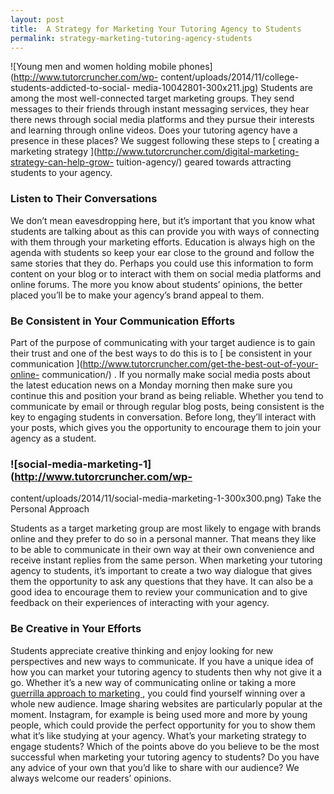 ```yaml
---
layout: post
title:  A Strategy for Marketing Your Tutoring Agency to Students
permalink: strategy-marketing-tutoring-agency-students
---
```

![Young men and women holding mobile phones](http://www.tutorcruncher.com/wp-
content/uploads/2014/11/college-students-addicted-to-social-
media-10042801-300x211.jpg) Students are among the most well-connected target
marketing groups. They send messages to their friends through instant
messaging services, they hear there news through social media platforms and
they pursue their interests and learning through online videos. Does your
tutoring agency have a presence in these places? We suggest following these
steps to [ creating a marketing strategy
](http://www.tutorcruncher.com/digital-marketing-strategy-can-help-grow-
tuition-agency/) geared towards attracting students to your agency.

###  Listen to Their Conversations

We don’t mean eavesdropping here, but it’s important that you know what
students are talking about as this can provide you with ways of connecting
with them through your marketing efforts. Education is always high on the
agenda with students so keep your ear close to the ground and follow the same
stories that they do. Perhaps you could use this information to form content
on your blog or to interact with them on social media platforms and online
forums. The more you know about students’ opinions, the better placed you’ll
be to make your agency’s brand appeal to them.

###  Be Consistent in Your Communication Efforts

Part of the purpose of communicating with your target audience is to gain
their trust and one of the best ways to do this is to [ be consistent in your
communication ](http://www.tutorcruncher.com/get-the-best-out-of-your-online-
communication/) . If you normally make social media posts about the latest
education news on a Monday morning then make sure you continue this and
position your brand as being reliable. Whether you tend to communicate by
email or through regular blog posts, being consistent is the key to engaging
students in conversation. Before long, they’ll interact with your posts, which
gives you the opportunity to encourage them to join your agency as a student.

###  ![social-media-marketing-1](http://www.tutorcruncher.com/wp-
content/uploads/2014/11/social-media-marketing-1-300x300.png) Take the
Personal Approach

Students as a target marketing group are most likely to engage with brands
online and they prefer to do so in a personal manner. That means they like to
be able to communicate in their own way at their own convenience and receive
instant replies from the same person. When marketing your tutoring agency to
students, it’s important to create a two way dialogue that gives them the
opportunity to ask any questions that they have. It can also be a good idea to
encourage them to review your communication and to give feedback on their
experiences of interacting with your agency.

###  Be Creative in Your Efforts

Students appreciate creative thinking and enjoy looking for new perspectives
and new ways to communicate. If you have a unique idea of how you can market
your tutoring agency to students then why not give it a go. Whether it’s a new
way of communicating online or taking a more [ guerrilla approach to marketing
](http://www.tutorcruncher.com/5_core_marketing_activities_focus/) , you could
find yourself winning over a whole new audience. Image sharing websites are
particularly popular at the moment. Instagram, for example is being used more
and more by young people, which could provide the perfect opportunity for you
to show them what it’s like studying at your agency.  What’s your marketing
strategy to engage students? Which of the points above do you believe to be
the most successful when marketing your tutoring agency to students? Do you
have any advice of your own that you’d like to share with our audience? We
always welcome our readers’ opinions.
